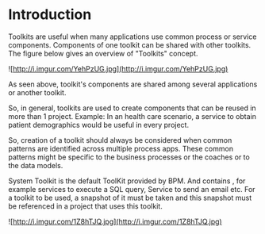 # Introduction #

Toolkits are useful when many applications use common process or service components. Components of one toolkit can be shared with other toolkits.
The figure below gives an overview of "Toolkits" concept.

![http://i.imgur.com/YehPzUG.jpg](http://i.imgur.com/YehPzUG.jpg)

As seen above, toolkit's components are shared among several applications or another toolkit.

So, in general, toolkits are used to create components that can be reused in more than 1 project.
Example: In an health care scenario, a service to obtain patient demographics would be useful in every project.

So, creation of a toolkit should always be considered when common patterns are identified across multiple process apps. These common patterns might be specific to the business processes or  the coaches or to the data models.

System Toolkit is the default ToolKit provided by BPM. And contains , for example services to execute a SQL query, Service to send an email etc.
For a toolkit to be used, a snapshot of it must be taken and this snapshot must be referenced in a project that uses this toolkit.

![http://i.imgur.com/1Z8hTJQ.jpg](http://i.imgur.com/1Z8hTJQ.jpg)